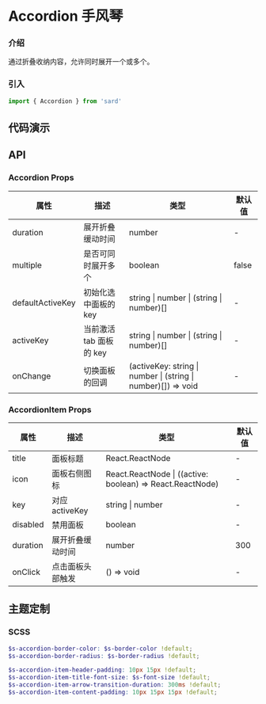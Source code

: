 # Accordion 手风琴

### 介绍

通过折叠收纳内容，允许同时展开一个或多个。

### 引入

```js
import { Accordion } from 'sard'
```

## 代码演示

<code src="./demo/Basic.tsx"></code>
<code src="./demo/DefaultActiveName.tsx"></code>
<code src="./demo/Multiple.tsx"></code>
<code src="./demo/Controlled.tsx"></code>
<code src="./demo/Disabled.tsx"></code>
<code src="./demo/Slot.tsx"></code>
<code src="./demo/Duration.tsx"></code>

## API

### Accordion Props

| 属性             | 描述                    | 类型                                                          | 默认值 |
| ---------------- | ----------------------- | ------------------------------------------------------------- | ------ |
| duration         | 展开折叠缓动时间        | number                                                        | -      |
| multiple         | 是否可同时展开多个      | boolean                                                       | false  |
| defaultActiveKey | 初始化选中面板的 key    | string \| number \| (string \| number)[]                      | -      |
| activeKey        | 当前激活 tab 面板的 key | string \| number \| (string \| number)[]                      | -      |
| onChange         | 切换面板的回调          | (activeKey: string \| number \| (string \| number)[]) => void | -      |

### AccordionItem Props

| 属性     | 描述             | 类型                                                      | 默认值 |
| -------- | ---------------- | --------------------------------------------------------- | ------ |
| title    | 面板标题         | React.ReactNode                                           | -      |
| icon     | 面板右侧图标     | React.ReactNode \| ((active: boolean) => React.ReactNode) | -      |
| key      | 对应 activeKey   | string \| number                                          | -      |
| disabled | 禁用面板         | boolean                                                   | -      |
| duration | 展开折叠缓动时间 | number                                                    | 300    |
| onClick  | 点击面板头部触发 | () => void                                                | -      |

## 主题定制

### SCSS

```scss
$s-accordion-border-color: $s-border-color !default;
$s-accordion-border-radius: $s-border-radius !default;

$s-accordion-item-header-padding: 10px 15px !default;
$s-accordion-item-title-font-size: $s-font-size !default;
$s-accordion-item-arrow-transition-duration: 300ms !default;
$s-accordion-item-content-padding: 10px 15px 15px !default;
```
